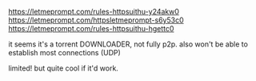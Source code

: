 https://letmeprompt.com/rules-httpsuithu-y24akw0
https://letmeprompt.com/httpsletmeprompt-s6y53c0
https://letmeprompt.com/rules-httpsuithu-hgettc0

it seems it's a torrent DOWNLOADER, not fully p2p. also won't be able to establish most connections (UDP)

limited! but quite cool if it'd work.
